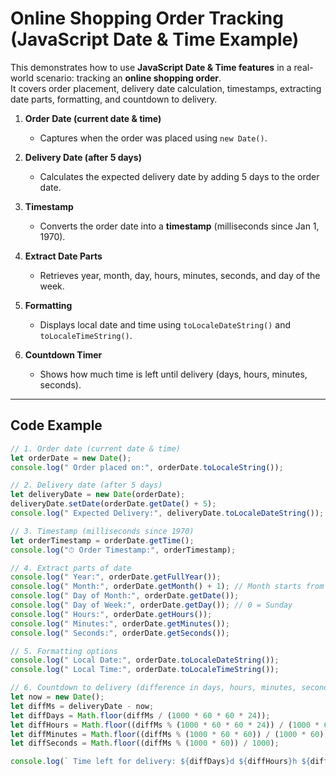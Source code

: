 #  Online Shopping Order Tracking (JavaScript Date & Time Example)

This  demonstrates how to use **JavaScript Date & Time features** in a real-world scenario: tracking an **online shopping order**.  
It covers order placement, delivery date calculation, timestamps, extracting date parts, formatting, and countdown to delivery.

1. **Order Date (current date & time)**
   - Captures when the order was placed using `new Date()`.

2. **Delivery Date (after 5 days)**
   - Calculates the expected delivery date by adding 5 days to the order date.

3. **Timestamp**
   - Converts the order date into a **timestamp** (milliseconds since Jan 1, 1970).

4. **Extract Date Parts**
   - Retrieves year, month, day, hours, minutes, seconds, and day of the week.

5. **Formatting**
   - Displays local date and time using `toLocaleDateString()` and `toLocaleTimeString()`.

6. **Countdown Timer**
   - Shows how much time is left until delivery (days, hours, minutes, seconds).

---

##  Code Example

```js
// 1. Order date (current date & time)
let orderDate = new Date();
console.log(" Order placed on:", orderDate.toLocaleString());

// 2. Delivery date (after 5 days)
let deliveryDate = new Date(orderDate);
deliveryDate.setDate(orderDate.getDate() + 5);
console.log(" Expected Delivery:", deliveryDate.toLocaleDateString());

// 3. Timestamp (milliseconds since 1970)
let orderTimestamp = orderDate.getTime();
console.log("⏱ Order Timestamp:", orderTimestamp);

// 4. Extract parts of date
console.log(" Year:", orderDate.getFullYear());
console.log(" Month:", orderDate.getMonth() + 1); // Month starts from 0
console.log(" Day of Month:", orderDate.getDate());
console.log(" Day of Week:", orderDate.getDay()); // 0 = Sunday
console.log(" Hours:", orderDate.getHours());
console.log(" Minutes:", orderDate.getMinutes());
console.log(" Seconds:", orderDate.getSeconds());

// 5. Formatting options
console.log(" Local Date:", orderDate.toLocaleDateString());
console.log(" Local Time:", orderDate.toLocaleTimeString());

// 6. Countdown to delivery (difference in days, hours, minutes, seconds)
let now = new Date();
let diffMs = deliveryDate - now;
let diffDays = Math.floor(diffMs / (1000 * 60 * 60 * 24));
let diffHours = Math.floor((diffMs % (1000 * 60 * 60 * 24)) / (1000 * 60 * 60));
let diffMinutes = Math.floor((diffMs % (1000 * 60 * 60)) / (1000 * 60));
let diffSeconds = Math.floor((diffMs % (1000 * 60)) / 1000);

console.log(` Time left for delivery: ${diffDays}d ${diffHours}h ${diffMinutes}m ${diffSeconds}s`);
